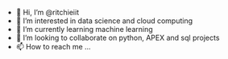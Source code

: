 - 👋 Hi, I’m @ritchieiit
- 👀 I’m interested in data science and cloud computing
- 🌱 I’m currently learning machine learning
- 💞️ I’m looking to collaborate on python, APEX and sql projects
- 📫 How to reach me ...

<!---
ritchieiit/ritchieiit is a ✨ special ✨ repository because its `README.md` (this file) appears on your GitHub profile.
You can click the Preview link to take a look at your changes.
--->
